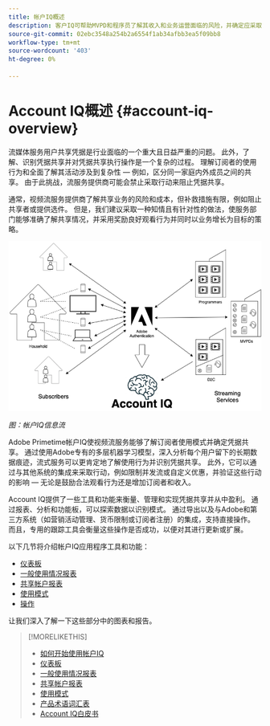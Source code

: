 ```yaml
---
title: 帐户IQ概述
description: 客户IQ可帮助MVPD和程序员了解其收入和业务运营面临的风险，并确定应采取的最有效操作来减轻凭据欺诈的影响。
source-git-commit: 02ebc3548a254b2a6554f1ab34afbb3ea5f09bb8
workflow-type: tm+mt
source-wordcount: '403'
ht-degree: 0%

---
```


# Account IQ概述 {#account-iq-overview}

流媒体服务用户共享凭据是行业面临的一个重大且日益严重的问题。 此外，了解、识别凭据共享并对凭据共享执行操作是一个复杂的过程。 理解订阅者的使用行为和全面了解其活动涉及到复杂性 — 例如，区分同一家庭内外成员之间的共享。 由于此挑战，流服务提供商可能会禁止采取行动来阻止凭据共享。


<div class "preview">
通常，视频流服务提供商了解共享业务的风险和成本，但补救措施有限，例如阻止共享者或提供选件。 但是，我们建议采取一种知情且有针对性的做法，使服务部门能够准确了解共享情况，并采用奖励良好观看行为并同时以业务增长为目标的策略。 </span>

![帐户IQ流程图](assets/aiq-intro.png)

*图：帐户IQ信息流*

Adobe Primetime帐户IQ使视频流服务能够了解订阅者使用模式并确定凭据共享。 通过使用Adobe专有的多层机器学习模型，深入分析每个用户留下的长期数据痕迹，流式服务可以更肯定地了解使用行为并识别凭据共享。 此外，它可以通过与其他系统的集成来采取行动，例如限制并发流或自定义优惠，并验证这些行动的影响 — 无论是鼓励合法观看行为还是增加订阅者和收入。

Account IQ提供了一些工具和功能来衡量、管理和实现凭据共享并从中盈利。 通过报表、分析和功能板，可以探索数据以识别模式。 通过导出以及与Adobe和第三方系统（如营销活动管理、货币限制或订阅者注册）的集成，支持直接操作。 而且，专用的跟踪工具会衡量这些操作是否成功，以便对其进行更新或扩展。

以下几节将介绍帐户IQ应用程序工具和功能：

* [仪表板](/help/AccountIQ/dashboard.md)
* [一般使用情况报表](/help/AccountIQ/general-usage-reports.md)
* [共享帐户报表](/help/AccountIQ/shared-acc-reports.md)
* [使用模式](/help/AccountIQ/usage-patterns.md)
* [操作](/help/AccountIQ/operations.md)

让我们深入了解一下这些部分中的图表和报告。

>[!MORELIKETHIS]
>
>* [如何开始使用帐户IQ](/help/AccountIQ/get-started.md)
>* [仪表板](/help/AccountIQ/dashboard.md)
>* [一般使用情况报表](/help/AccountIQ/general-usage-reports.md)
>* [共享帐户报表](/help/AccountIQ/shared-acc-reports.md)
>* [使用模式](/help/AccountIQ/usage-patterns.md)
>* [产品术语词汇表](/help/AccountIQ/product-concepts.md)
>* [Account IQ白皮书](https://www.adobe.com/content/dam/dx/us/en/products/primetime/resources/primetime-account-iq-whitepaper.pdf)

<!-- Credential sharing is rampant and prevalent among subscribers in the video streaming industry. To add to it, understanding, identifying, and acting on password sharing is a complex process. There is complexity involved in understanding the subscriber usage behavior and developing a holistic view of viewer activity—for example, distinguishing sharing among members within the same household and outside. Due to this challenge, streaming service providers have inhibitions in acting against password sharing.

Generally, video streaming service providers consider password sharing as fatal for business and act strongly against it, by blocking the sharers. However, it is advised to follow a holistic approach that enables them to understand sharing accurately and adopt strategies to reward good viewing behavior and target business growth simultaneously.

![Account IQ flow diagram](assets/aiq-intro.png)

*Figure: Account IQ information flow*

Adobe Primetime Account IQ enables video streaming services understand the subscriber usage patterns and identify password sharing by analyzing usage behavior. Moreover, it validates the impact of applying actions to encourage legitimate viewing behavior while maximizing business ROI, eventually growing subscribers and revenue.

By deeply analyzing the long, winding trail of data left behind by each subscriber using Adobe's proprietary multi-layer machine learning model, customers can understand usage behavior and identify password sharing with a greater degree of certainty, use the insights to validate the impact of applying actions to encourage legitimate viewing behavior while maximizing business growth, eventually act on password sharing using validated tactics to improve viewer experience, growing subscribers and revenue (for e.g. converting sharers to paid subscribers, managing ad loads based on sharing behavior, rewarding good behavior with better viewer experience).

Account IQ is helps you understand usage patterns and identify password sharing by leveraging the Primetime Authentication  solution that processes a huge volume of TV Everywhere transactions. A proprietary multi-layer machine learning model trained by this real-world TVE data accurately characterizes usage patterns and helps video streaming services understand usage patterns and identify password sharing at an individual account level. Based on Adobe's customer experience management solutions, Account IQ enables video streaming services to effectively use their audience data to create actionable sharing profiles as well powers integrations with other Adobe Digital Experience and 3rd party solutions—for example, Adobe Primetime Concurrency Monitoring or Adobe Analytics—to enable understanding usage patterns, identify and act upon password sharing.


<!-- The widespread availability of video content and streaming services bring with it problem of account sharing; eventually leading to the loss of revenue by content providers. Account IQ helps TV Everywhere and VOD (video on demand) providers understand the risks to their revenue and business operations, and determine the most effective actions to take to mitigate the impacts of credential fraud. It helps these media companies (MVPDs, Programmers, and VOD providers) manage and uncover the instances of password sharing with a high level of confidence, enabling them deliver better business outcomes and provide better viewing experiences for subscribers.

To help media companies better understand the password sharing within their businesses, Primetime Account IQ determines **Password Sharing Risk Index** that rates every subscriber on their likelihood of sharing account credentials for subscription passwords, from very low to very high. Based on these calculations and the resulting indices, analytics are performed and visuals are generated for better understanding and interpretation of the account sharing behavior. Account IQ is a hosted web application, which you can access using your browser.

Account IQ assigns sharing scores to different subscriber accounts, so that the content providers (media companies, programmers, MVPDs, and VOD providers) can take informed decisions about subscriber accounts and check the illicit sharing.

Passwords are the main methods for viewers to authenticate, and there is a misconception that credential sharing is allowed. This idea makes illicit password sharing a common practice; necessitating the need for media companies to educate their viewers about permissible sharing and prevent illicit sharing.-->
